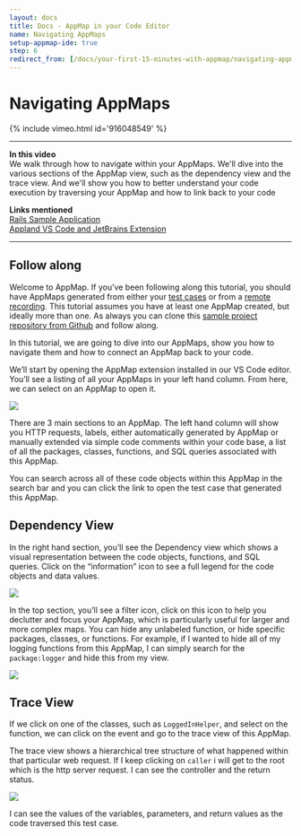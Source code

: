```yaml
---
layout: docs
title: Docs - AppMap in your Code Editor
name: Navigating AppMaps
setup-appmap-ide: true
step: 6
redirect_from: [/docs/your-first-15-minutes-with-appmap/navigating-appmaps]
---
```


# Navigating AppMaps

{% include vimeo.html id='916048549' %}

---

**In this video**  
We walk through how to navigate within your AppMaps. We'll dive into the various sections of the AppMap view, such as the dependency view and the trace view. And we'll show you how to better understand your code execution by traversing your AppMap and how to link back to your code

**Links mentioned**  
[Rails Sample Application](https://github.com/land-of-apps/sample_app_6th_ed/tree/codespaces-devcontainer)  
[Appland VS Code and JetBrains Extension](https://appmap.io/get-appmap)

---

## Follow along

Welcome to AppMap. If you’ve been following along this tutorial, you should have AppMaps generated from either your [test cases](/docs/your-first-15-minutes-with-appmap/generate-appmaps-with-tests.html) or from a [remote recording](/docs/your-first-15-minutes-with-appmap/generate-appmaps-with-remote-recording.html). This tutorial assumes you have at least one AppMap created, but ideally more than one. As always you can clone this [sample project repository from Github](https://github.com/land-of-apps/sample_app_6th_ed/tree/codespaces-devcontainer) and follow along. 

In this tutorial, we are going to dive into our AppMaps, show you how to navigate them and how to connect an AppMap back to your code. 

We’ll start by opening the AppMap extension installed in our VS Code editor. You’ll see a listing of all your AppMaps in your left hand column. From here, we can select on an AppMap to open it. 

<img class="video-screenshot" src="/assets/img/docs/first-fifteen-minutes/appmap-view.webp"/>

There are 3 main sections to an AppMap. The left hand column will show you HTTP requests, labels, either automatically generated by AppMap or manually extended via simple code comments within your code base, a list of all the packages, classes, functions, and SQL queries associated with this AppMap. 

You can search across all of these code objects within this AppMap in the search bar and you can click the link to open the test case that generated this AppMap.

## Dependency View

In the right hand section, you’ll see the Dependency view which shows a visual representation between the code objects, functions, and SQL queries. Click on the “information” icon to see a full legend for the code objects and data values. 

<img class="video-screenshot" src="/assets/img/docs/first-fifteen-minutes/appmap-legend.webp"/>

In the top section, you’ll see a filter icon, click on this icon to help you declutter and focus your AppMap, which is particularly useful for larger and more complex maps. You can hide any unlabeled function, or hide specific packages, classes, or functions. For example, if I wanted to hide all of my logging functions from this AppMap, I can simply search for the `package:logger` and hide this from my view. 


<img class="video-screenshot" src="/assets/img/docs/first-fifteen-minutes/appmap-filter-view.webp"/>

## Trace View

If we click on one of the classes, such as `LoggedInHelper`, and select on the function, we can click on the event and go to the trace view of this AppMap. 

The trace view shows a hierarchical tree structure of what happened within that particular web request. If I keep clicking on `caller` i will get to the root which is the http server request. I can see the controller and the return status. 

<img class="video-screenshot" src="/assets/img/docs/first-fifteen-minutes/appmap-trace-view.webp"/>

I can see the values of the variables, parameters, and return values as the code traversed this test case.
